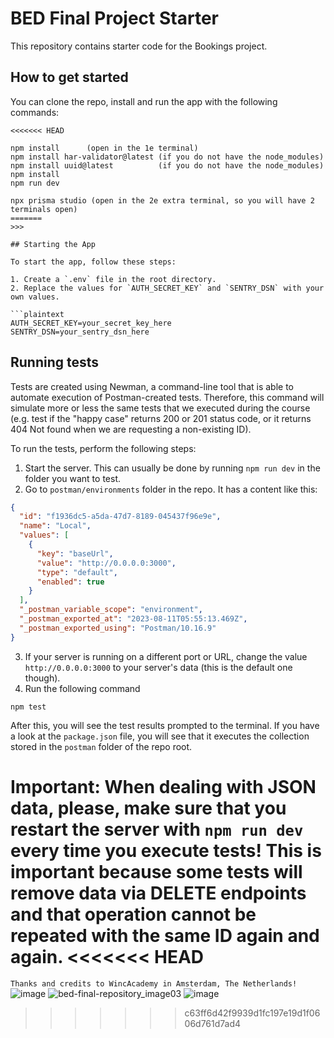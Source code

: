 # BED Final Project Starter

This repository contains starter code for the Bookings project.

## How to get started

You can clone the repo, install and run the app with the following commands:

````plaintext
<<<<<<< HEAD

npm install      (open in the 1e terminal)
npm install har-validator@latest (if you do not have the node_modules)
npm install uuid@latest          (if you do not have the node_modules)
npm install
npm run dev

npx prisma studio (open in the 2e extra terminal, so you will have 2 terminals open)
=======
>>>

## Starting the App

To start the app, follow these steps:

1. Create a `.env` file in the root directory.
2. Replace the values for `AUTH_SECRET_KEY` and `SENTRY_DSN` with your own values.

```plaintext
AUTH_SECRET_KEY=your_secret_key_here
SENTRY_DSN=your_sentry_dsn_here
````

## Running tests

Tests are created using Newman, a command-line tool that is able to automate execution of Postman-created tests. Therefore, this command will simulate more or less the same tests that we executed during the course (e.g. test if the "happy case" returns 200 or 201 status code, or it returns 404 Not found when we are requesting a non-existing ID).

To run the tests, perform the following steps:

1. Start the server. This can usually be done by running `npm run dev` in the folder you want to test.
2. Go to `postman/environments` folder in the repo. It has a content like this:

```json
{
  "id": "f1936dc5-a5da-47d7-8189-045437f96e9e",
  "name": "Local",
  "values": [
    {
      "key": "baseUrl",
      "value": "http://0.0.0.0:3000",
      "type": "default",
      "enabled": true
    }
  ],
  "_postman_variable_scope": "environment",
  "_postman_exported_at": "2023-08-11T05:55:13.469Z",
  "_postman_exported_using": "Postman/10.16.9"
}
```

3. If your server is running on a different port or URL, change the value `http://0.0.0.0:3000` to your server's data (this is the default one though).
4. Run the following command

```plaintext
npm test
```

After this, you will see the test results prompted to the terminal. If you have a look at the `package.json` file, you will see that it executes the collection stored in the `postman` folder of the repo root.

Important: When dealing with JSON data, please, make sure that you restart the server with `npm run dev` every time you execute tests! This is important because some tests will remove data via DELETE endpoints and that operation cannot be repeated with the same ID again and again.
<<<<<<< HEAD
=======

``` Thanks and credits to WincAcademy in Amsterdam, The Netherlands! ```
![image](https://github.com/aelyakoubi/bed-final-repository/assets/115151631/18ed8d47-0415-4b3b-b6a4-dc1764abbd1b)
![bed-final-repository_image03](https://github.com/aelyakoubi/bed-final-repository/assets/115151631/a06f2b4d-0315-4a38-ab23-2500158be4dd)
![image](https://github.com/aelyakoubi/bed-final-repository/assets/115151631/63819e39-edab-4123-9859-d0a2fd73c527)

>>>>>>> c63ff6d42f9939d1fc197e19d1f0606d761d7ad4
